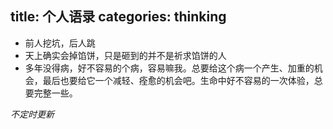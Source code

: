 title: 个人语录
categories: thinking
---
+ 前人挖坑，后人跳   
+ 天上确实会掉馅饼，只是砸到的并不是祈求馅饼的人
+ 多年没得病，好不容易的个病，容易嘛我。总要给这个病一个产生、加重的机会，最后也要给它一个减轻、痊愈的机会吧。生命中好不容易的一次体验，总要完整一些。

*不定时更新*